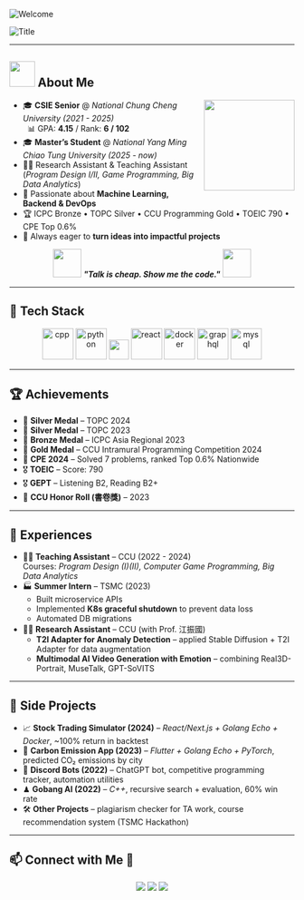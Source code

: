 <!-- Banner -->
![Welcome](https://user-images.githubusercontent.com/73097560/115834477-dbab4500-a447-11eb-908a-139a6edaec5c.gif)

<!-- Typing Title -->
![Title](https://readme-typing-svg.herokuapp.com?font=Architects+Daughter&color=%2338C2FF&size=45&center=true&vCenter=true&height=60&width=850&lines=Heyyy!+我是王宥愷👋;CS+Student+at+NYCU;Welcome+to+my+profile!)

---

## <picture><img src="https://github.com/7oSkaaa/7oSkaaa/blob/main/Images/about_me.gif?raw=true" width=45px></picture> About Me
<img align="right" height="160" src="https://media.giphy.com/media/SWoSkN6DxTszqIKEqv/giphy.gif"/>

- 🎓 **CSIE Senior** @ *National Chung Cheng University (2021 - 2025)*  
  &nbsp;&nbsp;📊 GPA: **4.15** / Rank: **6 / 102**  
- 🎓 **Master’s Student** @ *National Yang Ming Chiao Tung University (2025 - now)*  
- 👨‍💻 Research Assistant & Teaching Assistant  
  (*Program Design I/II, Game Programming, Big Data Analytics*)
- 🤩 Passionate about **Machine Learning, Backend & DevOps**
- 🏆 ICPC Bronze • TOPC Silver • CCU Programming Gold • TOEIC 790 • CPE Top 0.6%
- 🚀 Always eager to **turn ideas into impactful projects**

<div align="center">
<img src="https://media.giphy.com/media/gH3LO09IOiZIqePwv9/giphy.gif" width="50"/>
<b><i>"Talk is cheap. Show me the code."</i></b>
<img src="https://media.giphy.com/media/qjqUcgIyRjsl2/giphy.gif" width="50"/>
</div>

---

## 🔧 Tech Stack
<p align="center">
  <img src="https://techstack-generator.vercel.app/cpp-icon.svg" alt="cpp" width="55" height="55" />
  <img src="https://techstack-generator.vercel.app/python-icon.svg" alt="python" width="55" height="55" />
  <img src="https://img.shields.io/badge/Go-00ADD8?logo=go&logoColor=white&style=for-the-badge" height="35"/>
  <img src="https://techstack-generator.vercel.app/react-icon.svg" alt="react" width="55" height="55" />
  <img src="https://techstack-generator.vercel.app/docker-icon.svg" alt="docker" width="55" height="55" />
  <img src="https://techstack-generator.vercel.app/graphql-icon.svg" alt="graphql" width="55" height="55" />
  <img src="https://techstack-generator.vercel.app/mysql-icon.svg" alt="mysql" width="55" height="55" />
</p>

---

## 🏆 Achievements
- 🥈 **Silver Medal** – TOPC 2024  
- 🥈 **Silver Medal** – TOPC 2023  
- 🥉 **Bronze Medal** – ICPC Asia Regional 2023  
- 🥇 **Gold Medal** – CCU Intramural Programming Competition 2024  
- 🏅 **CPE 2024** – Solved 7 problems, ranked Top 0.6% Nationwide  
- 🎖 **TOEIC** – Score: 790
- 🎖 **GEPT** – Listening B2, Reading B2+  
- 📜 **CCU Honor Roll (書卷獎)** – 2023

---

## 💼 Experiences
- 👨‍🏫 **Teaching Assistant** – CCU (2022 - 2024)  
  Courses: *Program Design (I)(II), Computer Game Programming, Big Data Analytics*  
- 🏭 **Summer Intern** – TSMC (2023)  
  - Built microservice APIs  
  - Implemented **K8s graceful shutdown** to prevent data loss  
  - Automated DB migrations  
- 👨‍🔬 **Research Assistant** – CCU (with Prof. 江振國)  
  - **T2I Adapter for Anomaly Detection** – applied Stable Diffusion + T2I Adapter for data augmentation  
  - **Multimodal AI Video Generation with Emotion** – combining Real3D-Portrait, MuseTalk, GPT-SoVITS  

---

## 📌 Side Projects
- 📈 **Stock Trading Simulator (2024)** – *React/Next.js + Golang Echo + Docker*, ~100% return in backtest  
- 🌱 **Carbon Emission App (2023)** – *Flutter + Golang Echo + PyTorch*, predicted CO₂ emissions by city  
- 🤖 **Discord Bots (2022)** – ChatGPT bot, competitive programming tracker, automation utilities  
- ♟ **Gobang AI (2022)** – *C++*, recursive search + evaluation, 60% win rate  
- 🛠 **Other Projects** – plagiarism checker for TA work, course recommendation system (TSMC Hackathon)

---

## 📫 Connect with Me 🤝
<p align="center">
  <a href="mailto:Jason0411202@gmail.com"><img src="https://img.icons8.com/doodle/40/000000/gmail--v2.png"/></a>
  <a href="https://github.com/Jason0411202"><img src="https://img.icons8.com/doodle/40/000000/github--v1.png"/></a>
  <a href="https://www.linkedin.com/in/%E5%AE%A5%E6%84%B7-%E7%8E%8B-2b68662b1/"><img src="https://img.icons8.com/doodle/40/000000/linkedin--v2.png"/></a>
</p>
